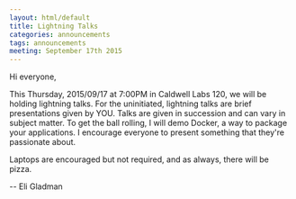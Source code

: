 ```yaml
---
layout: html/default
title: Lightning Talks
categories: announcements
tags: announcements
meeting: September 17th 2015
---
```


Hi everyone,

This Thursday, 2015/09/17 at 7:00PM in Caldwell Labs 120, we will be holding lightning talks. For the uninitiated, lightning talks are brief presentations given by YOU. Talks are given in succession and can vary in subject matter. To get the ball rolling, I will demo Docker, a way to package your applications. I encourage everyone to present something that they're passionate about.

Laptops are encouraged but not required, and as always, there will be pizza.

  -- Eli Gladman
